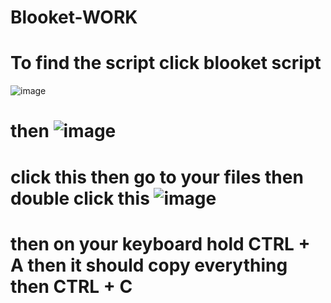 # Blooket-WORK

# To find the script click blooket script
![image](https://github.com/user-attachments/assets/21659fc3-6be4-4d06-a80a-2272e38f2f2a)

# then ![image](https://github.com/user-attachments/assets/4f9e1ae8-c1af-4553-a80e-0645cea9690d)
 # click this then go to your files then double click this ![image](https://github.com/user-attachments/assets/f92947ed-9bc0-4bd4-aeec-afc724005be0)
# then on your keyboard hold CTRL + A then it should copy everything then CTRL + C
